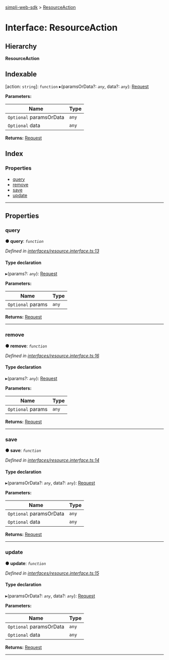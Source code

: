 [simpli-web-sdk](../README.md) > [ResourceAction](../interfaces/resourceaction.md)

# Interface: ResourceAction

## Hierarchy

**ResourceAction**

## Indexable

\[action: `string`\]:&nbsp;`function`
▸(paramsOrData?: *`any`*, data?: *`any`*): [Request](../classes/request.md)

**Parameters:**

| Name | Type |
| ------ | ------ |
| `Optional` paramsOrData | `any` |
| `Optional` data | `any` |

**Returns:** [Request](../classes/request.md)

## Index

### Properties

* [query](resourceaction.md#query)
* [remove](resourceaction.md#remove)
* [save](resourceaction.md#save)
* [update](resourceaction.md#update)

---

## Properties

<a id="query"></a>

###  query

**● query**: *`function`*

*Defined in [interfaces/resource.interface.ts:13](https://github.com/simplitech/simpli-web-sdk/blob/4ed922b/src/interfaces/resource.interface.ts#L13)*

#### Type declaration
▸(params?: *`any`*): [Request](../classes/request.md)

**Parameters:**

| Name | Type |
| ------ | ------ |
| `Optional` params | `any` |

**Returns:** [Request](../classes/request.md)

___
<a id="remove"></a>

###  remove

**● remove**: *`function`*

*Defined in [interfaces/resource.interface.ts:16](https://github.com/simplitech/simpli-web-sdk/blob/4ed922b/src/interfaces/resource.interface.ts#L16)*

#### Type declaration
▸(params?: *`any`*): [Request](../classes/request.md)

**Parameters:**

| Name | Type |
| ------ | ------ |
| `Optional` params | `any` |

**Returns:** [Request](../classes/request.md)

___
<a id="save"></a>

###  save

**● save**: *`function`*

*Defined in [interfaces/resource.interface.ts:14](https://github.com/simplitech/simpli-web-sdk/blob/4ed922b/src/interfaces/resource.interface.ts#L14)*

#### Type declaration
▸(paramsOrData?: *`any`*, data?: *`any`*): [Request](../classes/request.md)

**Parameters:**

| Name | Type |
| ------ | ------ |
| `Optional` paramsOrData | `any` |
| `Optional` data | `any` |

**Returns:** [Request](../classes/request.md)

___
<a id="update"></a>

###  update

**● update**: *`function`*

*Defined in [interfaces/resource.interface.ts:15](https://github.com/simplitech/simpli-web-sdk/blob/4ed922b/src/interfaces/resource.interface.ts#L15)*

#### Type declaration
▸(paramsOrData?: *`any`*, data?: *`any`*): [Request](../classes/request.md)

**Parameters:**

| Name | Type |
| ------ | ------ |
| `Optional` paramsOrData | `any` |
| `Optional` data | `any` |

**Returns:** [Request](../classes/request.md)

___

